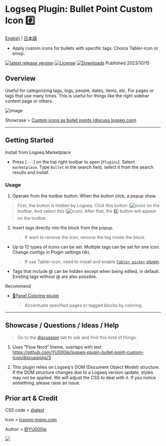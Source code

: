 # Logseq Plugin: Bullet Point Custom Icon #️⃣

[English](https://github.com/YU000jp/logseq-plugin-bullet-point-custom-icon) | [日本語](https://github.com/YU000jp/logseq-plugin-bullet-point-custom-icon/blob/main/readme.ja.md)

- Apply custom icons for bullets with specific tags. Choice Tabler-icon or emoji.

[![latest release version](https://img.shields.io/github/v/release/YU000jp/logseq-plugin-bullet-point-custom-icon)](https://github.com/YU000jp/logseq-plugin-bullet-point-custom-icon/releases)
[![License](https://img.shields.io/github/license/YU000jp/logseq-plugin-bullet-point-custom-icon?color=blue)](https://github.com/YU000jp/logseq-plugin-bullet-point-custom-icon/LICENSE)
[![Downloads](https://img.shields.io/github/downloads/YU000jp/logseq-plugin-bullet-point-custom-icon/total.svg)](https://github.com/YU000jp/logseq-plugin-bullet-point-custom-icon/releases)
 Published 2023/10/15

## Overview

Useful for categorizing tags, logs, people, dates, items, etc. For pages or tags that use many times. This is useful for things like the right sidebar content page or others.

![image](https://github.com/YU000jp/logseq-plugin-bullet-point-custom-icon/assets/111847207/99beeaaa-7c17-4d76-98fc-05e65e2dbd8b)

Showcase > [Custom icons as bullet points (discuss.logseq.com)](https://discuss.logseq.com/t/custom-icons-as-bullet-points/20306)

---

## Getting Started

Install from Logseq Marketplace
  - Press [`---`] on the top right toolbar to open [`Plugins`]. Select `marketplace`. Type `Bullet` in the search field, select it from the search results and install.

### Usage

1. Operate from the toolbar button. When the button click, a popup show.
  > First, the button is hidden by Logseq. Click this button (![icon](https://github.com/YU000jp/logseq-plugin-bullet-point-custom-icon/assets/111847207/136f9d0f-9dcf-4942-9821-c9f692fcfc2f)) on the toolbar. And select this (![icon](https://github.com/YU000jp/logseq-plugin-bullet-point-custom-icon/assets/111847207/a1b66c1f-6c2a-43c0-bcf3-7c0c8e188c6d)). After that, the #️⃣ button will appear on the toolbar.
2. Insert tags directly into the block from the popup.
   > If want to remove the icon, remove the tag inside the block.
- Up to 12 types of icons can be set. Multiple tags can be set for one icon. Change configs in Plugin settings (⚙️).
  > If use Tabler-icon, need to install and enable [`Tabler picker` plugin](https://github.com/yoyurec/logseq-tabler-picker).
- Tags that include @ can be hidden except when being edited, in default. Existing tags without @ are also possible.

Recommend
- [🎨Panel Coloring plugin](https://github.com/YU000jp/logseq-plugin-panel-coloring)
  > Accentuate specified pages or tagged blocks by coloring.

---

## Showcase / Questions / Ideas / Help

> Go to the [discussion](https://github.com/YU000jp/logseq-plugin-bullet-point-custom-icon/discussions) tab to ask and find this kind of things.

1. Uses "Flow Nord" theme, overlaps with text https://github.com/YU000jp/logseq-plugin-bullet-point-custom-icon/discussions/3

1. This plugin relies on Logseq's DOM (Document Object Model) structure. If the DOM structure changes due to a Logseq version update, styles may not be applied. We will adjust the CSS to deal with it. If you notice something, please raise an issue.

## Prior art & Credit

CSS code > [@alexl](https://codeberg.org/alexl/for-logseq)

Icon > [icooon-mono.com](https://icooon-mono.com/14744-%e3%82%b7%e3%83%a3%e3%83%bc%e3%83%97%e3%82%a2%e3%82%a4%e3%82%b3%e3%83%b32/)

Author >  [@YU000jp](https://github.com/YU000jp)

<a href="https://www.buymeacoffee.com/yu000japan"><img src="https://img.buymeacoffee.com/button-api/?text=Buy me a pizza&emoji=🍕&slug=yu000japan&button_colour=FFDD00&font_colour=000000&font_family=Poppins&outline_colour=000000&coffee_colour=ffffff" /></a>

